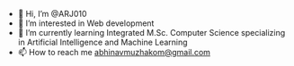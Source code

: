 - 👋 Hi, I’m @ARJ010
- 👀 I’m interested in Web development
- 🌱 I’m currently learning Integrated M.Sc. Computer Science specializing in Artificial Intelligence and Machine Learning
- 📫 How to reach me abhinavmuzhakom@gmail.com

<!---
ARJ010/ARJ010 is a ✨ special ✨ repository because its `README.md` (this file) appears on your GitHub profile.
You can click the Preview link to take a look at your changes.
--->
